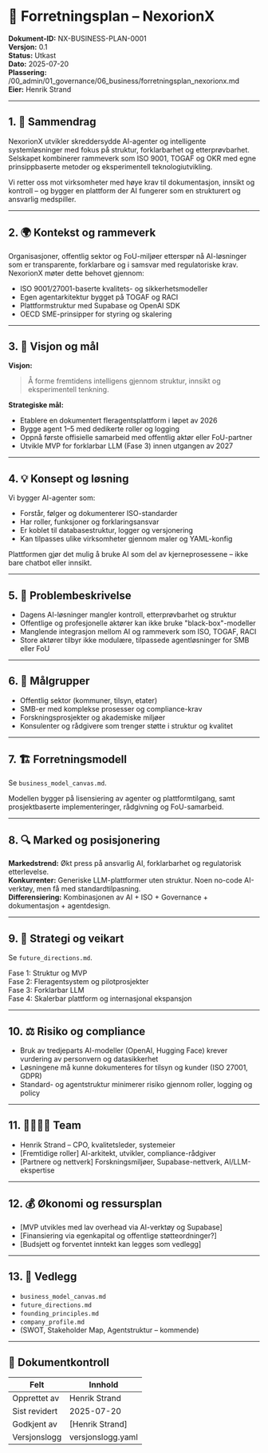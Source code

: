 # 📄 Forretningsplan – NexorionX

**Dokument-ID:** NX-BUSINESS-PLAN-0001  
**Versjon:** 0.1  
**Status:** Utkast  
**Dato:** 2025-07-20  
**Plassering:** /00_admin/01_governance/06_business/forretningsplan_nexorionx.md  
**Eier:** Henrik Strand  

---

## 1. 🧭 Sammendrag

NexorionX utvikler skreddersydde AI-agenter og intelligente systemløsninger med fokus på struktur, forklarbarhet og etterprøvbarhet.  
Selskapet kombinerer rammeverk som ISO 9001, TOGAF og OKR med egne prinsippbaserte metoder og eksperimentell teknologiutvikling.  

Vi retter oss mot virksomheter med høye krav til dokumentasjon, innsikt og kontroll – og bygger en plattform der AI fungerer som en strukturert og ansvarlig medspiller.

---

## 2. 🌍 Kontekst og rammeverk

Organisasjoner, offentlig sektor og FoU-miljøer etterspør nå AI-løsninger som er transparente, forklarbare og i samsvar med regulatoriske krav.  
NexorionX møter dette behovet gjennom:

- ISO 9001/27001-baserte kvalitets- og sikkerhetsmodeller  
- Egen agentarkitektur bygget på TOGAF og RACI  
- Plattformstruktur med Supabase og OpenAI SDK  
- OECD SME-prinsipper for styring og skalering

---

## 3. 🎯 Visjon og mål

**Visjon:**  
> Å forme fremtidens intelligens gjennom struktur, innsikt og eksperimentell tenkning.

**Strategiske mål:**  
- Etablere en dokumentert fleragentsplattform i løpet av 2026  
- Bygge agent 1–5 med dedikerte roller og logging  
- Oppnå første offisielle samarbeid med offentlig aktør eller FoU-partner  
- Utvikle MVP for forklarbar LLM (Fase 3) innen utgangen av 2027

---

## 4. 💡 Konsept og løsning

Vi bygger AI-agenter som:  
- Forstår, følger og dokumenterer ISO-standarder  
- Har roller, funksjoner og forklaringsansvar  
- Er koblet til databasestruktur, logger og versjonering  
- Kan tilpasses ulike virksomheter gjennom maler og YAML-konfig

Plattformen gjør det mulig å bruke AI som del av kjerneprosessene – ikke bare chatbot eller innsikt.

---

## 5. 🧩 Problembeskrivelse

- Dagens AI-løsninger mangler kontroll, etterprøvbarhet og struktur  
- Offentlige og profesjonelle aktører kan ikke bruke "black-box"-modeller  
- Manglende integrasjon mellom AI og rammeverk som ISO, TOGAF, RACI  
- Store aktører tilbyr ikke modulære, tilpassede agentløsninger for SMB eller FoU

---

## 6. 👥 Målgrupper

- Offentlig sektor (kommuner, tilsyn, etater)  
- SMB-er med komplekse prosesser og compliance-krav  
- Forskningsprosjekter og akademiske miljøer  
- Konsulenter og rådgivere som trenger støtte i struktur og kvalitet

---

## 7. 🏗️ Forretningsmodell

Se `business_model_canvas.md`.

Modellen bygger på lisensiering av agenter og plattformtilgang, samt prosjektbaserte implementeringer, rådgivning og FoU-samarbeid.

---

## 8. 🔍 Marked og posisjonering

**Markedstrend:** Økt press på ansvarlig AI, forklarbarhet og regulatorisk etterlevelse.  
**Konkurrenter:** Generiske LLM-plattformer uten struktur. Noen no-code AI-verktøy, men få med standardtilpasning.  
**Differensiering:** Kombinasjonen av AI + ISO + Governance + dokumentasjon + agentdesign.

---

## 9. 🚀 Strategi og veikart

Se `future_directions.md`.

Fase 1: Struktur og MVP  
Fase 2: Fleragentsystem og pilotprosjekter  
Fase 3: Forklarbar LLM  
Fase 4: Skalerbar plattform og internasjonal ekspansjon

---

## 10. ⚖️ Risiko og compliance

- Bruk av tredjeparts AI-modeller (OpenAI, Hugging Face) krever vurdering av personvern og datasikkerhet  
- Løsningene må kunne dokumenteres for tilsyn og kunder (ISO 27001, GDPR)  
- Standard- og agentstruktur minimerer risiko gjennom roller, logging og policy

---

## 11. 👨‍👩‍👧‍👦 Team

- Henrik Strand – CPO, kvalitetsleder, systemeier  
- [Fremtidige roller] AI-arkitekt, utvikler, compliance-rådgiver  
- [Partnere og nettverk] Forskningsmiljøer, Supabase-nettverk, AI/LLM-ekspertise

---

## 12. 💰 Økonomi og ressursplan

- [MVP utvikles med lav overhead via AI-verktøy og Supabase]  
- [Finansiering via egenkapital og offentlige støtteordninger?]  
- [Budsjett og forventet inntekt kan legges som vedlegg]

---

## 13. 📎 Vedlegg

- `business_model_canvas.md`  
- `future_directions.md`  
- `founding_principles.md`  
- `company_profile.md`  
- (SWOT, Stakeholder Map, Agentstruktur – kommende)

---

## 📄 Dokumentkontroll

| Felt            | Innhold             |
|-----------------|---------------------|
| Opprettet av    | Henrik Strand       |
| Sist revidert   | 2025-07-20          |
| Godkjent av     | [Henrik Strand]     |
| Versjonslogg    | versjonslogg.yaml   |